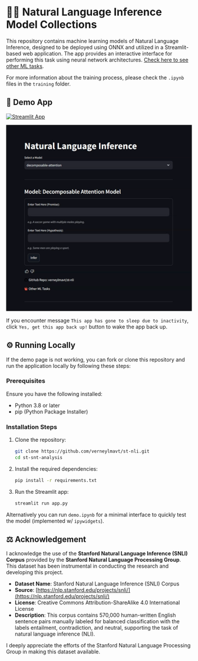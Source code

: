 # ⛓️‍💥 Natural Language Inference Model Collections

This repository contains machine learning models of Natural Language Inference, designed to be deployed using ONNX and utilized in a Streamlit-based web application. The app provides an interactive interface for performing this task using neural network architectures. [Check here to see other ML tasks](https://github.com/verneylmavt/ml-model).

For more information about the training process, please check the `.ipynb` files in the `training` folder.

## 🎈 Demo App

[![Streamlit App](https://static.streamlit.io/badges/streamlit_badge_black_white.svg)](https://verneylogyt-nli.streamlit.app/)

![Demo GIF](https://github.com/verneylmavt/st-nli/blob/main/assets/demo.gif)

If you encounter message `This app has gone to sleep due to inactivity`, click `Yes, get this app back up!` button to wake the app back up.

<!-- [https://verneylogyt.streamlit.app/](https://verneylogyt.streamlit.app/) -->

## ⚙️ Running Locally

If the demo page is not working, you can fork or clone this repository and run the application locally by following these steps:

### Prerequisites

Ensure you have the following installed:

- Python 3.8 or later
- pip (Python Package Installer)

### Installation Steps

1. Clone the repository:

   ```bash
   git clone https://github.com/verneylmavt/st-nli.git
   cd st-snt-analysis
   ```

2. Install the required dependencies:

   ```bash
   pip install -r requirements.txt
   ```

3. Run the Streamlit app:
   ```bash
   streamlit run app.py
   ```

Alternatively you can run `demo.ipynb` for a minimal interface to quickly test the model (implemented w/ `ipywidgets`).

## ⚖️ Acknowledgement

I acknowledge the use of the **Stanford Natural Language Inference (SNLI) Corpus** provided by the **Stanford Natural Language Processing Group**. This dataset has been instrumental in conducting the research and developing this project.

- **Dataset Name**: Stanford Natural Language Inference (SNLI) Corpus
- **Source**: [https://nlp.stanford.edu/projects/snli/](https://nlp.stanford.edu/projects/snli/)
- **License**: Creative Commons Attribution-ShareAlike 4.0 International License
- **Description**: This corpus contains 570,000 human-written English sentence pairs manually labeled for balanced classification with the labels entailment, contradiction, and neutral, supporting the task of natural language inference (NLI).

I deeply appreciate the efforts of the Stanford Natural Language Processing Group in making this dataset available.
